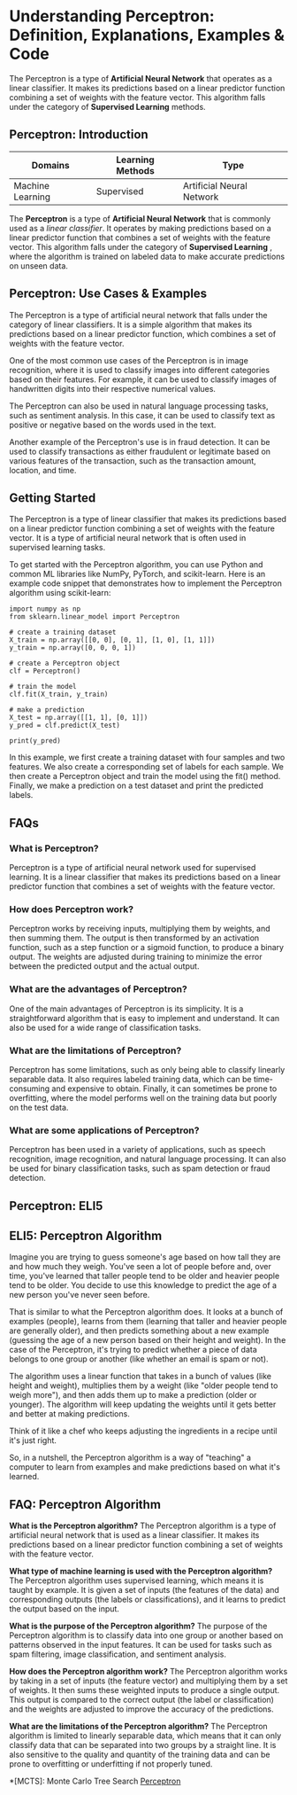 # Understanding Perceptron: Definition, Explanations, Examples & Code

The Perceptron is a type of **Artificial Neural Network** that operates as a
linear classifier. It makes its predictions based on a linear predictor
function combining a set of weights with the feature vector. This algorithm
falls under the category of **Supervised Learning** methods.

## Perceptron: Introduction

Domains | Learning Methods | Type  
---|---|---  
Machine Learning | Supervised | Artificial Neural Network  
  
The **Perceptron** is a type of **Artificial Neural Network** that is commonly
used as a _linear classifier_. It operates by making predictions based on a
linear predictor function that combines a set of weights with the feature
vector. This algorithm falls under the category of **Supervised Learning** ,
where the algorithm is trained on labeled data to make accurate predictions on
unseen data.

## Perceptron: Use Cases & Examples

The Perceptron is a type of artificial neural network that falls under the
category of linear classifiers. It is a simple algorithm that makes its
predictions based on a linear predictor function, which combines a set of
weights with the feature vector.

One of the most common use cases of the Perceptron is in image recognition,
where it is used to classify images into different categories based on their
features. For example, it can be used to classify images of handwritten digits
into their respective numerical values.

The Perceptron can also be used in natural language processing tasks, such as
sentiment analysis. In this case, it can be used to classify text as positive
or negative based on the words used in the text.

Another example of the Perceptron's use is in fraud detection. It can be used
to classify transactions as either fraudulent or legitimate based on various
features of the transaction, such as the transaction amount, location, and
time.

## Getting Started

The Perceptron is a type of linear classifier that makes its predictions based
on a linear predictor function combining a set of weights with the feature
vector. It is a type of artificial neural network that is often used in
supervised learning tasks.

To get started with the Perceptron algorithm, you can use Python and common ML
libraries like NumPy, PyTorch, and scikit-learn. Here is an example code
snippet that demonstrates how to implement the Perceptron algorithm using
scikit-learn:

    
    
    
    import numpy as np
    from sklearn.linear_model import Perceptron
    
    # create a training dataset
    X_train = np.array([[0, 0], [0, 1], [1, 0], [1, 1]])
    y_train = np.array([0, 0, 0, 1])
    
    # create a Perceptron object
    clf = Perceptron()
    
    # train the model
    clf.fit(X_train, y_train)
    
    # make a prediction
    X_test = np.array([[1, 1], [0, 1]])
    y_pred = clf.predict(X_test)
    
    print(y_pred)
    
    

In this example, we first create a training dataset with four samples and two
features. We also create a corresponding set of labels for each sample. We
then create a Perceptron object and train the model using the fit() method.
Finally, we make a prediction on a test dataset and print the predicted
labels.

## FAQs

### What is Perceptron?

Perceptron is a type of artificial neural network used for supervised
learning. It is a linear classifier that makes its predictions based on a
linear predictor function that combines a set of weights with the feature
vector.

### How does Perceptron work?

Perceptron works by receiving inputs, multiplying them by weights, and then
summing them. The output is then transformed by an activation function, such
as a step function or a sigmoid function, to produce a binary output. The
weights are adjusted during training to minimize the error between the
predicted output and the actual output.

### What are the advantages of Perceptron?

One of the main advantages of Perceptron is its simplicity. It is a
straightforward algorithm that is easy to implement and understand. It can
also be used for a wide range of classification tasks.

### What are the limitations of Perceptron?

Perceptron has some limitations, such as only being able to classify linearly
separable data. It also requires labeled training data, which can be time-
consuming and expensive to obtain. Finally, it can sometimes be prone to
overfitting, where the model performs well on the training data but poorly on
the test data.

### What are some applications of Perceptron?

Perceptron has been used in a variety of applications, such as speech
recognition, image recognition, and natural language processing. It can also
be used for binary classification tasks, such as spam detection or fraud
detection.

## Perceptron: ELI5

## ELI5: Perceptron Algorithm

Imagine you are trying to guess someone's age based on how tall they are and
how much they weigh. You've seen a lot of people before and, over time, you've
learned that taller people tend to be older and heavier people tend to be
older. You decide to use this knowledge to predict the age of a new person
you've never seen before.

That is similar to what the Perceptron algorithm does. It looks at a bunch of
examples (people), learns from them (learning that taller and heavier people
are generally older), and then predicts something about a new example
(guessing the age of a new person based on their height and weight). In the
case of the Perceptron, it's trying to predict whether a piece of data belongs
to one group or another (like whether an email is spam or not).

The algorithm uses a linear function that takes in a bunch of values (like
height and weight), multiplies them by a weight (like "older people tend to
weigh more"), and then adds them up to make a prediction (older or younger).
The algorithm will keep updating the weights until it gets better and better
at making predictions.

Think of it like a chef who keeps adjusting the ingredients in a recipe until
it's just right.

So, in a nutshell, the Perceptron algorithm is a way of "teaching" a computer
to learn from examples and make predictions based on what it's learned.

## FAQ: Perceptron Algorithm

**What is the Perceptron algorithm?** The Perceptron algorithm is a type of
artificial neural network that is used as a linear classifier. It makes its
predictions based on a linear predictor function combining a set of weights
with the feature vector.

**What type of machine learning is used with the Perceptron algorithm?** The
Perceptron algorithm uses supervised learning, which means it is taught by
example. It is given a set of inputs (the features of the data) and
corresponding outputs (the labels or classifications), and it learns to
predict the output based on the input.

**What is the purpose of the Perceptron algorithm?** The purpose of the
Perceptron algorithm is to classify data into one group or another based on
patterns observed in the input features. It can be used for tasks such as spam
filtering, image classification, and sentiment analysis.

**How does the Perceptron algorithm work?** The Perceptron algorithm works by
taking in a set of inputs (the feature vector) and multiplying them by a set
of weights. It then sums these weighted inputs to produce a single output.
This output is compared to the correct output (the label or classification)
and the weights are adjusted to improve the accuracy of the predictions.

**What are the limitations of the Perceptron algorithm?** The Perceptron
algorithm is limited to linearly separable data, which means that it can only
classify data that can be separated into two groups by a straight line. It is
also sensitive to the quality and quantity of the training data and can be
prone to overfitting or underfitting if not properly tuned.

  *[MCTS]: Monte Carlo Tree Search
[Perceptron](https://serp.ai/perceptron/)
